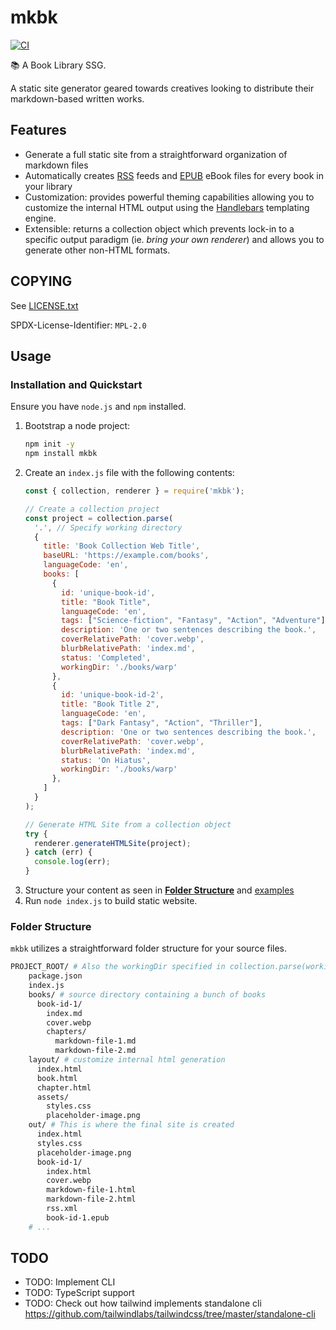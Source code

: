 # mkbk
[![CI](https://github.com/JessebotX/mkbk.js/actions/workflows/testing.yml/badge.svg)](https://github.com/JessebotX/mkbk.js/actions/workflows/testing.yml)

📚 A Book Library SSG.

A static site generator geared towards creatives looking to distribute their markdown-based written works.

## Features
* Generate a full static site from a straightforward organization of markdown files
* Automatically creates [RSS](https://en.wikipedia.org/wiki/RSS) feeds and [EPUB](https://en.wikipedia.org/wiki/EPUB) eBook files for every book in your library
* Customization: provides powerful theming capabilities allowing you to customize the internal HTML output using the [Handlebars](https://handlebarsjs.com/) templating engine.
* Extensible: returns a collection object which prevents lock-in to a specific output paradigm (ie. _bring your own renderer_) and allows you to generate other non-HTML formats.

## COPYING
See [LICENSE.txt](LICENSE.txt)

SPDX-License-Identifier: `MPL-2.0`

## Usage
### Installation and Quickstart
Ensure you have `node.js` and `npm` installed.

1. Bootstrap a node project:
   ```bash
   npm init -y
   npm install mkbk
   ```
2. Create an `index.js` file with the following contents:
   ```js
   const { collection, renderer } = require('mkbk');

   // Create a collection project
   const project = collection.parse(
     '.', // Specify working directory
     {
       title: 'Book Collection Web Title',
       baseURL: 'https://example.com/books',
       languageCode: 'en',
       books: [
         {
           id: 'unique-book-id',
           title: "Book Title",
           languageCode: 'en',
           tags: ["Science-fiction", "Fantasy", "Action", "Adventure"],
           description: 'One or two sentences describing the book.',
           coverRelativePath: 'cover.webp',
           blurbRelativePath: 'index.md',
           status: 'Completed',
           workingDir: './books/warp'
         },
         {
           id: 'unique-book-id-2',
           title: "Book Title 2",
           languageCode: 'en',
           tags: ["Dark Fantasy", "Action", "Thriller"],
           description: 'One or two sentences describing the book.',
           coverRelativePath: 'cover.webp',
           blurbRelativePath: 'index.md',
           status: 'On Hiatus',
           workingDir: './books/warp'
         },
       ]
     }
   );

   // Generate HTML Site from a collection object
   try {
     renderer.generateHTMLSite(project);
   } catch (err) {
     console.log(err);
   }
   ```
3. Structure your content as seen in [**Folder Structure**](#folder-structure) and [examples](testdata/)
4. Run `node index.js` to build static website.

### Folder Structure
`mkbk` utilizes a straightforward folder structure for your source files.

```bash
PROJECT_ROOT/ # Also the workingDir specified in collection.parse(workingDir, options)
    package.json
    index.js
    books/ # source directory containing a bunch of books
      book-id-1/
        index.md
        cover.webp
        chapters/
          markdown-file-1.md
          markdown-file-2.md
    layout/ # customize internal html generation
      index.html
      book.html
      chapter.html
      assets/
        styles.css
        placeholder-image.png
    out/ # This is where the final site is created
      index.html
      styles.css
      placeholder-image.png
      book-id-1/
        index.html
        cover.webp
        markdown-file-1.html
        markdown-file-2.html
        rss.xml
        book-id-1.epub
    # ...
```

## TODO
* TODO: Implement CLI
* TODO: TypeScript support
* TODO: Check out how tailwind implements standalone cli <https://github.com/tailwindlabs/tailwindcss/tree/master/standalone-cli>

